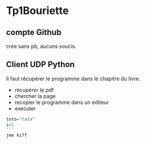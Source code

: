 # Tp1Bouriette

## compte Github

crée sans pb, aucuns soucis. 

## Client UDP Python

Il faut récupérer le programme dans le chapitre du livre.

* récupérer le pdf
* chercher la page 
* recopier le programme dans un éditeur
* executer

```` python
toto="tata"
i=1
```
jme kiff
